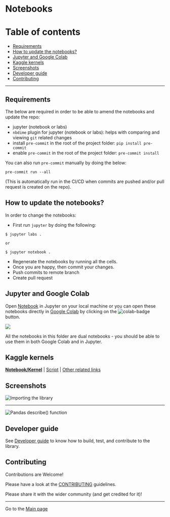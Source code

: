 # Notebooks

# Table of contents

- [Requirements](#requirements)
- [How to update the notebooks?](#how-to-update-the-notebooks)
- [Jupyter and Google Colab](#jupyter-and-google-colab)
- [Kaggle kernels](#kaggle-kernels)
- [Screenshots](#screenshots)
- [Developer guide](#developer-guide)
- [Contributing](#contributing)

---

## Requirements

The below are required in order to be able to amend the notebooks and update the repo:

- jupyter (notebook or labs)
- `nbdime` plugin for jupyter (notebook or labs): helps with comparing and viewing `git` related changes
- install `pre-commit` in the root of the project folder: `pip install pre-commit`
- enable `pre-commit` in the root of the project folder: `pre-commit install`

You can also run `pre-commit` manually by doing the below:

```
pre-commit run --all
```

(This is automatically run in the CI/CD when commits are pushed and/or pull request is created on the repo).

## How to update the notebooks?

In order to change the notebooks:

- First run `jupyter` by doing the following:

```
$ jupyter labs .

or

$ jupyter notebook .
```

- Regenerate the notebooks by running all the cells. 
- Once you are happy, then commit your changes.
- Push commits to remote branch
- Create pull request

## Jupyter and Google Colab

Open [Notebook](./nlp_profiler.ipynb) in Jupyter on your local machine or you can open these notebooks directly in [Google Colab](./nlp_profiler.ipynb) by clicking on the ![colab-badge](https://colab.research.google.com/assets/colab-badge.svg) button.

![](https://user-images.githubusercontent.com/1570917/88475060-73651c80-cf24-11ea-8c44-21352f7be5bc.png)

All the notebooks in this folder are dual notebooks - you should be able to use them in both Google Colab and in Jupyter.

## Kaggle kernels

**[Notebook/Kernel](https://www.kaggle.com/neomatrix369/nlp-profiler-simple-dataset)** | [Script](https://www.kaggle.com/neomatrix369/nlp-profiler-class) | [Other related links](https://www.kaggle.com/general/166954)

## Screenshots

![Importing the library](https://user-images.githubusercontent.com/1570917/92324238-ccea5c00-f037-11ea-9369-89b0e034ef16.png)

---

![Pandas describe() function](https://user-images.githubusercontent.com/1570917/92324242-cf4cb600-f037-11ea-9c5a-e22806b4be5b.png)

## Developer guide

See [Developer guide](../developer-guide.md) to know how to build, test, and contribute to the library.

## Contributing

Contributions are Welcome!

Please have a look at the [CONTRIBUTING](../CONTRIBUTING.md) guidelines.

Please share it with the wider community (and get credited for it)!

---

Go to the [Main page](../README.md)
